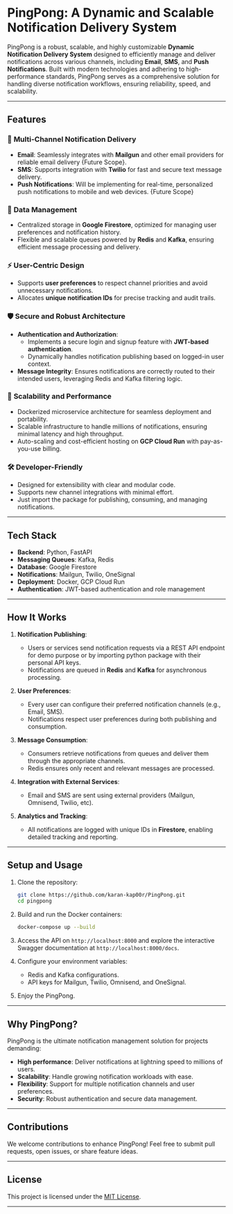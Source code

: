 # **PingPong: A Dynamic and Scalable Notification Delivery System**

PingPong is a robust, scalable, and highly customizable **Dynamic Notification Delivery System** designed to efficiently manage and deliver notifications across various channels, including **Email**, **SMS**, and **Push Notifications**. Built with modern technologies and adhering to high-performance standards, PingPong serves as a comprehensive solution for handling diverse notification workflows, ensuring reliability, speed, and scalability.

---

## **Features**
### 🔔 **Multi-Channel Notification Delivery**
- **Email**: Seamlessly integrates with **Mailgun** and other email providers for reliable email delivery {Future Scope}.
- **SMS**: Supports integration with **Twilio** for fast and secure text message delivery.
- **Push Notifications**: Will be implementing for real-time, personalized push notifications to mobile and web devices. {Future Scope}

### 💾 **Data Management**
- Centralized storage in **Google Firestore**, optimized for managing user preferences and notification history.
- Flexible and scalable queues powered by **Redis** and **Kafka**, ensuring efficient message processing and delivery.

### ⚡ **User-Centric Design**
- Supports **user preferences** to respect channel priorities and avoid unnecessary notifications.
- Allocates **unique notification IDs** for precise tracking and audit trails.

### 🛡️ **Secure and Robust Architecture**
- **Authentication and Authorization**:
  - Implements a secure login and signup feature with **JWT-based authentication**.
  - Dynamically handles notification publishing based on logged-in user context.
- **Message Integrity**: Ensures notifications are correctly routed to their intended users, leveraging Redis and Kafka filtering logic.

### 🚀 **Scalability and Performance**
- Dockerized microservice architecture for seamless deployment and portability.
- Scalable infrastructure to handle millions of notifications, ensuring minimal latency and high throughput.
- Auto-scaling and cost-efficient hosting on **GCP Cloud Run** with pay-as-you-use billing.

### 🛠️ **Developer-Friendly**
- Designed for extensibility with clear and modular code.
- Supports new channel integrations with minimal effort.
- Just import the package for publishing, consuming, and managing notifications.

---

## **Tech Stack**
- **Backend**: Python, FastAPI
- **Messaging Queues**: Kafka, Redis
- **Database**: Google Firestore
- **Notifications**: Mailgun, Twilio, OneSignal
- **Deployment**: Docker, GCP Cloud Run
- **Authentication**: JWT-based authentication and role management

---

## **How It Works**
1. **Notification Publishing**:
   - Users or services send notification requests via a REST API endpoint for demo purpose or by importing python package with their personal API keys.
   - Notifications are queued in **Redis** and **Kafka** for asynchronous processing.

2. **User Preferences**:
   - Every user can configure their preferred notification channels (e.g., Email, SMS).
   - Notifications respect user preferences during both publishing and consumption.

3. **Message Consumption**:
   - Consumers retrieve notifications from queues and deliver them through the appropriate channels.
   - Redis ensures only recent and relevant messages are processed.

4. **Integration with External Services**:
   - Email and SMS are sent using external providers (Mailgun, Omnisend, Twilio, etc).

5. **Analytics and Tracking**:
   - All notifications are logged with unique IDs in **Firestore**, enabling detailed tracking and reporting.

---

## **Setup and Usage**
1. Clone the repository:
   ```bash
   git clone https://github.com/karan-kap00r/PingPong.git
   cd pingpong
   ```

2. Build and run the Docker containers:
   ```bash
   docker-compose up --build
   ```

3. Access the API on `http://localhost:8000` and explore the interactive Swagger documentation at `http://localhost:8000/docs`.

4. Configure your environment variables:
   - Redis and Kafka configurations.
   - API keys for Mailgun, Twilio, Omnisend, and OneSignal.

5. Enjoy the PingPong.

---

## **Why PingPong?**
PingPong is the ultimate notification management solution for projects demanding:
- **High performance**: Deliver notifications at lightning speed to millions of users.
- **Scalability**: Handle growing notification workloads with ease.
- **Flexibility**: Support for multiple notification channels and user preferences.
- **Security**: Robust authentication and secure data management.

---

## **Contributions**
We welcome contributions to enhance PingPong! Feel free to submit pull requests, open issues, or share feature ideas.

---

## **License**
This project is licensed under the [MIT License](https://opensource.org/licenses/MIT).  

---
